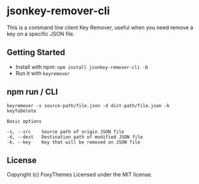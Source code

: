 # jsonkey-remover-cli

This is a command line client Key Remover, useful when you need remove a key on a specific JSON file.

## Getting Started

*  Install with npm: `npm install jsonkey-remover-cli -D`
*  Run it with `keyremover`

## npm run / CLI

```	
keyremover -s source-path/file.json -d dist-path/file.json -k keyToDelete

Basic options

-s, --src    Source path of origin JSON file
-d, --dest   Destination path of modified JSON file
-k, --key    Key that will be removed on JSON file

```

## License

Copyright (c) FoxyThemes
Licensed under the MIT license.